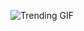 
<!-- GIF_SECTION -->
![Trending GIF](https://media4.giphy.com/media/v1.Y2lkPThiYjIxNzcyOTBkdWpmcGJvbjN5aGMya3NmZ2tiNHJ3YTFuY3g3aXFyd3Z2bTBxYSZlcD12MV9naWZzX3NlYXJjaCZjdD1n/MtWJ2pJx7CbJe/giphy.gif)
<!-- END_GIF_SECTION -->
